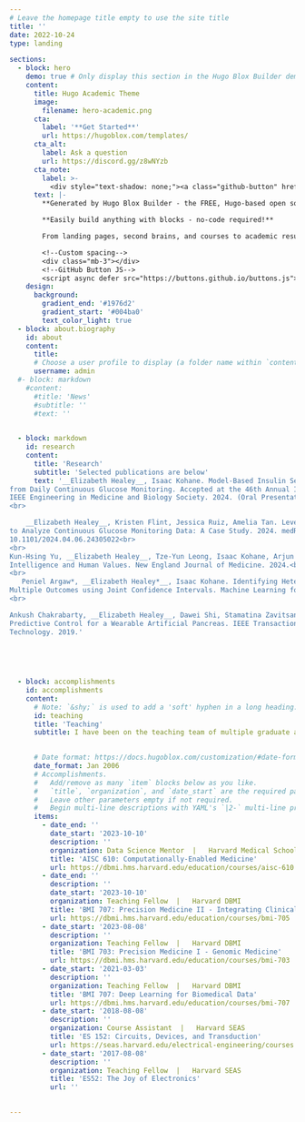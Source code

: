 ```yaml
---
# Leave the homepage title empty to use the site title
title: ''
date: 2022-10-24
type: landing

sections:
  - block: hero
    demo: true # Only display this section in the Hugo Blox Builder demo site
    content:
      title: Hugo Academic Theme
      image:
        filename: hero-academic.png
      cta:
        label: '**Get Started**'
        url: https://hugoblox.com/templates/
      cta_alt:
        label: Ask a question
        url: https://discord.gg/z8wNYzb
      cta_note:
        label: >-
          <div style="text-shadow: none;"><a class="github-button" href="https://github.com/HugoBlox/hugo-blox-builder" data-icon="octicon-star" data-size="large" data-show-count="true" aria-label="Star"></a></div><div style="text-shadow: none;"><a class="github-button" href="https://github.com/HugoBlox/theme-academic-cv" data-icon="octicon-star" data-size="large" data-show-count="true" aria-label="Star">Star the Academic template</a></div>
      text: |-
        **Generated by Hugo Blox Builder - the FREE, Hugo-based open source website builder trusted by 500,000+ sites.**

        **Easily build anything with blocks - no-code required!**

        From landing pages, second brains, and courses to academic resumés, conferences, and tech blogs.

        <!--Custom spacing-->
        <div class="mb-3"></div>
        <!--GitHub Button JS-->
        <script async defer src="https://buttons.github.io/buttons.js"></script>
    design:
      background:
        gradient_end: '#1976d2'
        gradient_start: '#004ba0'
        text_color_light: true
  - block: about.biography
    id: about
    content:
      title: 
      # Choose a user profile to display (a folder name within `content/authors/`)
      username: admin
  #- block: markdown
    #content:
      #title: 'News'
      #subtitle: ''
      #text: ''

    
  - block: markdown
    id: research
    content:
      title: 'Research'
      subtitle: 'Selected publications are below'
      text: '__Elizabeth Healey__, Isaac Kohane. Model-Based Insulin Sensitivity and Beta-Cell Function Estimation
from Daily Continuous Glucose Monitoring. Accepted at the 46th Annual International Conference of the
IEEE Engineering in Medicine and Biology Society. 2024. (Oral Presentation).<br>
<br>

    __Elizabeth Healey__, Kristen Flint, Jessica Ruiz, Amelia Tan. Leveraging Large Language Models
to Analyze Continuous Glucose Monitoring Data: A Case Study. 2024. medRxiv doi:
10.1101/2024.04.06.24305022<br>
<br>
Kun-Hsing Yu, __Elizabeth Healey__, Tze-Yun Leong, Isaac Kohane, Arjun Manrai. Medical Artificial
Intelligence and Human Values. New England Journal of Medicine. 2024.<br>
<br>
   Peniel Argaw*, __Elizabeth Healey*__, Isaac Kohane. Identifying Heterogeneous Treatment Effects in
Multiple Outcomes using Joint Confidence Intervals. Machine Learning for Health Symposium. 2022.<br>
<br>

Ankush Chakrabarty, __Elizabeth Healey__, Dawei Shi, Stamatina Zavitsanou, Francis J Doyle and Eyal Dassau. Embedded Model
Predictive Control for a Wearable Artificial Pancreas. IEEE Transactions on Control Systems
Technology. 2019.'

  

  
 
  - block: accomplishments
    id: accomplishments
    content:
      # Note: `&shy;` is used to add a 'soft' hyphen in a long heading.
      id: teaching
      title: 'Teaching'
      subtitle: I have been on the teaching team of multiple graduate and undergraduate courses during my training across topics in electrical engineering, machine learning, and translational methods in bioinformatics. I was previously a [Teaching Development Fellow](https://tll.mit.edu/programming/grad-student-programming/tdf/) and earned a teaching certificate by completing the [Graduate Teaching Development tracks](https://tll.mit.edu/programming/grad-student-programming/teaching-certificate-pathways/grad-teaching-development-tracks/) at MIT. 

    
      # Date format: https://docs.hugoblox.com/customization/#date-format
      date_format: Jan 2006
      # Accomplishments.
      #   Add/remove as many `item` blocks below as you like.
      #   `title`, `organization`, and `date_start` are the required parameters.
      #   Leave other parameters empty if not required.
      #   Begin multi-line descriptions with YAML's `|2-` multi-line prefix.
      items:
        - date_end: ''
          date_start: '2023-10-10'
          description: ''
          organization: Data Science Mentor  |   Harvard Medical School
          title: 'AISC 610: Computationally-Enabled Medicine'
          url: https://dbmi.hms.harvard.edu/education/courses/aisc-610
        - date_end: ''
          description: ''
          date_start: '2023-10-10'
          organization: Teaching Fellow  |   Harvard DBMI
          title: 'BMI 707: Precision Medicine II - Integrating Clinical and Genomic Data'
          url: https://dbmi.hms.harvard.edu/education/courses/bmi-705
        - date_start: '2023-08-08'
          description: ''
          organization: Teaching Fellow  |   Harvard DBMI
          title: 'BMI 703: Precision Medicine I - Genomic Medicine'
          url: https://dbmi.hms.harvard.edu/education/courses/bmi-703
        - date_start: '2021-03-03'
          description: ''
          organization: Teaching Fellow  |   Harvard DBMI
          title: 'BMI 707: Deep Learning for Biomedical Data'
          url: https://dbmi.hms.harvard.edu/education/courses/bmi-707
        - date_start: '2018-08-08'
          description: ''
          organization: Course Assistant  |   Harvard SEAS
          title: 'ES 152: Circuits, Devices, and Transduction'
          url: https://seas.harvard.edu/electrical-engineering/courses
        - date_start: '2017-08-08'
          description: ''
          organization: Teaching Fellow  |   Harvard SEAS
          title: 'ES52: The Joy of Electronics'
          url: ''
    

---
```

<!-- Google tag (gtag.js) -->
  <script async src="https://www.googletagmanager.com/gtag/js?id=G-2CP1CJJQJJ"></script>
  <script>
    window.dataLayer = window.dataLayer || [];
    function gtag(){dataLayer.push(arguments);}
    gtag('js', new Date());

    gtag('config', 'G-2CP1CJJQJJ');
  </script>
